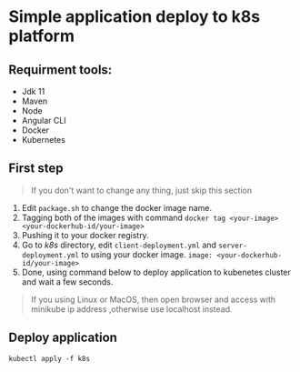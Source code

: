 # Simple application deploy to k8s platform
## Requirment tools:
- Jdk 11
- Maven
- Node
- Angular CLI
- Docker
- Kubernetes
## First step
> If you don't want to change any thing, just skip this section
1. Edit `package.sh` to change the docker image name.
2. Tagging both of the images with command ```docker tag <your-image> <your-dockerhub-id/your-image>```
3. Pushing it to your docker registry.
4. Go to *k8s* directory, edit `client-deployment.yml` and `server-deployment.yml` to using your docker image.
```image: <your-dockerhub-id/your-image>```
5. Done, using command below to deploy application to kubenetes cluster and wait a few seconds.
> If you using Linux or MacOS, then open browser and access with minikube ip address ,otherwise use localhost instead.
## Deploy application
```kubectl apply -f k8s```